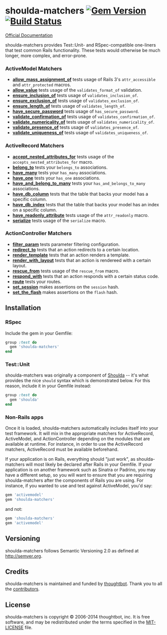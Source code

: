 # shoulda-matchers [![Gem Version][fury-badge]][fury] [![Build Status][travis-badge]][travis]

[Official Documentation][rubydocs]

shoulda-matchers provides Test::Unit- and RSpec-compatible one-liners that test
common Rails functionality. These tests would otherwise be much longer, more
complex, and error-prone.

### ActiveModel Matchers

* **[allow_mass_assignment_of](http://rubydoc.info/github/thoughtbot/shoulda-matchers/Shoulda/Matchers/ActiveModel#allow_mass_assignment_of-instance_method)**
  tests usage of Rails 3's `attr_accessible` and `attr_protected` macros.
* **[allow_value](http://rubydoc.info/github/thoughtbot/shoulda-matchers/Shoulda/Matchers/ActiveModel#allow_value-instance_method)**
  tests usage of the `validates_format_of` validation.
* **[ensure_inclusion_of](http://rubydoc.info/github/thoughtbot/shoulda-matchers/Shoulda/Matchers/ActiveModel#ensure_inclusion_of-instance_method)**
  tests usage of `validates_inclusion_of`.
* **[ensure_exclusion_of](http://rubydoc.info/github/thoughtbot/shoulda-matchers/Shoulda/Matchers/ActiveModel#ensure_exclusion_of-instance_method)**
  tests usage of `validates_exclusion_of`.
* **[ensure_length_of](http://rubydoc.info/github/thoughtbot/shoulda-matchers/Shoulda/Matchers/ActiveModel#ensure_length_of-instance_method)**
  tests usage of `validates_length_of`.
* **[have_secure_password](http://rubydoc.info/github/thoughtbot/shoulda-matchers/Shoulda/Matchers/ActiveModel#have_secure_password-instance_method)**
  tests usage of `has_secure_password`.
* **[validate_confirmation_of](http://rubydoc.info/github/thoughtbot/shoulda-matchers/Shoulda/Matchers/ActiveModel#validate_confirmation_of-instance_method)**
  tests usage of `validates_confirmation_of`.
* **[validate_numericality_of](http://rubydoc.info/github/thoughtbot/shoulda-matchers/Shoulda/Matchers/ActiveModel#validate_numericality_of-instance_method)**
  tests usage of `validates_numericality_of`.
* **[validate_presence_of](http://rubydoc.info/github/thoughtbot/shoulda-matchers/Shoulda/Matchers/ActiveModel#validate_presence_of-instance_method)**
  tests usage of `validates_presence_of`.
* **[validate_uniqueness_of](http://rubydoc.info/github/thoughtbot/shoulda-matchers/Shoulda/Matchers/ActiveModel#validate_uniqueness_of-instance_method)**
  tests usage of `validates_uniqueness_of`.

### ActiveRecord Matchers

* **[accept_nested_attributes_for](http://rubydoc.info/github/thoughtbot/shoulda-matchers/Shoulda/Matchers/ActiveModel#accept_nested_attributes_for-instance_method)**
  tests usage of the `accepts_nested_attributes_for` macro.
* **[belong_to](http://rubydoc.info/github/thoughtbot/shoulda-matchers/Shoulda/Matchers/ActiveModel#belong_to-instance_method)**
  tests your `belongs_to` associations.
* **[have_many](http://rubydoc.info/github/thoughtbot/shoulda-matchers/Shoulda/Matchers/ActiveModel#have_many-instance_method)**
  tests your `has_many` associations.
* **[have_one](http://rubydoc.info/github/thoughtbot/shoulda-matchers/Shoulda/Matchers/ActiveModel#have_one-instance_method)**
  tests your `has_one` associations.
* **[have_and_belong_to_many](http://rubydoc.info/github/thoughtbot/shoulda-matchers/Shoulda/Matchers/ActiveModel#have_and_belong_to_many-instance_method)**
  tests your `has_and_belongs_to_many` associations.
* **[have_db_column](http://rubydoc.info/github/thoughtbot/shoulda-matchers/Shoulda/Matchers/ActiveModel#have_db_column-instance_method)**
  tests that the table that backs your model has a specific column.
* **[have_db_index](http://rubydoc.info/github/thoughtbot/shoulda-matchers/Shoulda/Matchers/ActiveModel#have_db_index-instance_method)**
  tests that the table that backs your model has an index on a specific column.
* **[have_readonly_attribute](http://rubydoc.info/github/thoughtbot/shoulda-matchers/Shoulda/Matchers/ActiveModel#have_readonly_attribute-instance_method)**
  tests usage of the `attr_readonly` macro.
* **[serialize](http://rubydoc.info/github/thoughtbot/shoulda-matchers/Shoulda/Matchers/ActiveModel#serialize-instance_method)**
  tests usage of the `serialize` macro.

### ActionController Matchers

* **[filter_param](http://rubydoc.info/github/thoughtbot/shoulda-matchers/Shoulda/Matchers/ActiveModel#filter_param-instance_method)**
  tests parameter filtering configuration.
* **[redirect_to](http://rubydoc.info/github/thoughtbot/shoulda-matchers/Shoulda/Matchers/ActiveModel#redirect_to-instance_method)**
  tests that an action redirects to a certain location.
* **[render_template](http://rubydoc.info/github/thoughtbot/shoulda-matchers/Shoulda/Matchers/ActiveModel#render_template-instance_method)**
  tests that an action renders a template.
* **[render_with_layout](http://rubydoc.info/github/thoughtbot/shoulda-matchers/Shoulda/Matchers/ActiveModel#render_with_layout-instance_method)**
  tests that an action is rendereed with a certain layout.
* **[rescue_from](http://rubydoc.info/github/thoughtbot/shoulda-matchers/Shoulda/Matchers/ActiveModel#rescue_from-instance_method)**
  tests usage of the `rescue_from` macro.
* **[respond_with](http://rubydoc.info/github/thoughtbot/shoulda-matchers/Shoulda/Matchers/ActiveModel#respond_with-instance_method)**
  tests that an action responds with a certain status code.
* **[route](http://rubydoc.info/github/thoughtbot/shoulda-matchers/Shoulda/Matchers/ActiveModel#route-instance_method)**
  tests your routes.
* **[set_session](http://rubydoc.info/github/thoughtbot/shoulda-matchers/Shoulda/Matchers/ActiveModel#set_session-instance_method)**
  makes assertions on the `session` hash.
* **[set_the_flash](http://rubydoc.info/github/thoughtbot/shoulda-matchers/Shoulda/Matchers/ActiveModel#set_the_flash-instance_method)**
  makes assertions on the `flash` hash.

## Installation

### RSpec

Include the gem in your Gemfile:

```ruby
group :test do
  gem 'shoulda-matchers'
end
```

### Test::Unit

shoulda-matchers was originally a component of
[Shoulda](http://github.com/thoughtbot/shoulda) -- it's what provides the nice
`should` syntax which is demonstrated below. For this reason, include it in
your Gemfile instead:

```ruby
group :test do
  gem 'shoulda'
end
```

### Non-Rails apps

Once it is loaded, shoulda-matchers automatically includes itself into your test
framework. It will mix in the appropriate matchers for ActiveRecord,
ActiveModel, and ActionController depending on the modules that are available at
runtime. For instance, in order to use the ActiveRecord matchers, ActiveRecord
must be available beforehand.

If your application is on Rails, everything should "just work", as
shoulda-matchers will most likely be declared after Rails in your Gemfile. If
your application is on another framework such as Sinatra or Padrino, you may
have a different setup, so you will want to ensure that you are requiring
shoulda-matchers after the components of Rails you are using. For instance,
if you wanted to use and test against ActiveModel, you'd say:

```ruby
gem 'activemodel'
gem 'shoulda-matchers'
```

and not:

```ruby
gem 'shoulda-matchers'
gem 'activemodel'
```

## Versioning

shoulda-matchers follows Semantic Versioning 2.0 as defined at
<http://semver.org>.

## Credits

shoulda-matchers is maintained and funded by [thoughtbot][community]. Thank you
to all the [contributors][contributors].

## License

shoulda-matchers is copyright © 2006-2014 thoughtbot, inc. It is free software,
and may be redistributed under the terms specified in the
[MIT-LICENSE](MIT-LICENSE) file.

[fury-badge]: https://badge.fury.io/rb/shoulda-matchers.png
[fury]: http://badge.fury.io/rb/shoulda-matchers
[travis-badge]: https://secure.travis-ci.org/thoughtbot/shoulda-matchers.png?branch=master
[travis]: http://travis-ci.org/thoughtbot/shoulda-matchers
[rubydocs]: http://rubydoc.info/github/thoughtbot/shoulda-matchers/master/frames
[community]: http://thoughtbot.com/community
[contributors]: https://github.com/thoughtbot/shoulda-matchers/contributors
